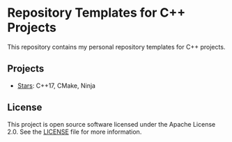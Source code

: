 # Repository Templates for C++ Projects

This repository contains my personal repository templates for C++ projects.

## Projects

- [Stars](./cmake-sqlite-conan): C++17, CMake, Ninja

## License

This project is open source software licensed under the Apache License 2.0.
See the [LICENSE][license] file for more information.

[license]: https://github.com/sergeyklay/cpp-project-templates/blob/master/LICENSE
